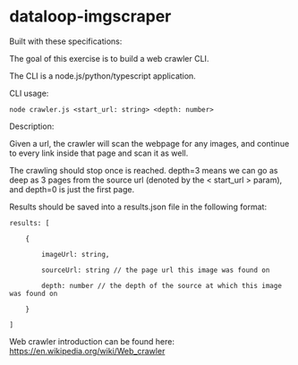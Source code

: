 # dataloop-imgscraper

Built with these specifications:


The goal of this exercise is to build a web crawler CLI. 

The CLI is a node.js/python/typescript application. 

CLI usage: 

	node crawler.js <start_url: string> <depth: number>
  
Description:

Given a url, the crawler will scan the webpage for any images, and continue to every link inside that page and scan it as well. 

The crawling should stop once <depth> is reached. depth=3 means we can go as deep as 3 pages from the source url (denoted by the < start_url > param), and depth=0 is just the first page. 

  
Results should be saved into a results.json file in the following format:
  
	results: [
  
		{
  
			imageUrl: string,
  
			sourceUrl: string // the page url this image was found on
  
			depth: number // the depth of the source at which this image was found on
  
		}
  
	]

Web crawler introduction can be found here: https://en.wikipedia.org/wiki/Web_crawler
